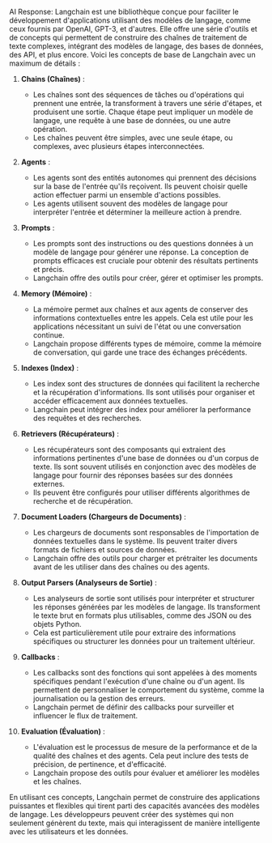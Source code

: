 AI Response: Langchain est une bibliothèque conçue pour faciliter le développement d'applications utilisant des modèles de langage, comme ceux fournis par OpenAI, GPT-3, et d'autres. Elle offre une série d'outils et de concepts qui permettent de construire des chaînes de traitement de texte complexes, intégrant des modèles de langage, des bases de données, des API, et plus encore. Voici les concepts de base de Langchain avec un maximum de détails :

1. **Chains (Chaînes)** :
   - Les chaînes sont des séquences de tâches ou d'opérations qui prennent une entrée, la transforment à travers une série d'étapes, et produisent une sortie. Chaque étape peut impliquer un modèle de langage, une requête à une base de données, ou une autre opération.
   - Les chaînes peuvent être simples, avec une seule étape, ou complexes, avec plusieurs étapes interconnectées.

2. **Agents** :
   - Les agents sont des entités autonomes qui prennent des décisions sur la base de l'entrée qu'ils reçoivent. Ils peuvent choisir quelle action effectuer parmi un ensemble d'actions possibles.
   - Les agents utilisent souvent des modèles de langage pour interpréter l'entrée et déterminer la meilleure action à prendre.

3. **Prompts** :
   - Les prompts sont des instructions ou des questions données à un modèle de langage pour générer une réponse. La conception de prompts efficaces est cruciale pour obtenir des résultats pertinents et précis.
   - Langchain offre des outils pour créer, gérer et optimiser les prompts.

4. **Memory (Mémoire)** :
   - La mémoire permet aux chaînes et aux agents de conserver des informations contextuelles entre les appels. Cela est utile pour les applications nécessitant un suivi de l'état ou une conversation continue.
   - Langchain propose différents types de mémoire, comme la mémoire de conversation, qui garde une trace des échanges précédents.

5. **Indexes (Index)** :
   - Les index sont des structures de données qui facilitent la recherche et la récupération d'informations. Ils sont utilisés pour organiser et accéder efficacement aux données textuelles.
   - Langchain peut intégrer des index pour améliorer la performance des requêtes et des recherches.

6. **Retrievers (Récupérateurs)** :
   - Les récupérateurs sont des composants qui extraient des informations pertinentes d'une base de données ou d'un corpus de texte. Ils sont souvent utilisés en conjonction avec des modèles de langage pour fournir des réponses basées sur des données externes.
   - Ils peuvent être configurés pour utiliser différents algorithmes de recherche et de récupération.

7. **Document Loaders (Chargeurs de Documents)** :
   - Les chargeurs de documents sont responsables de l'importation de données textuelles dans le système. Ils peuvent traiter divers formats de fichiers et sources de données.
   - Langchain offre des outils pour charger et prétraiter les documents avant de les utiliser dans des chaînes ou des agents.

8. **Output Parsers (Analyseurs de Sortie)** :
   - Les analyseurs de sortie sont utilisés pour interpréter et structurer les réponses générées par les modèles de langage. Ils transforment le texte brut en formats plus utilisables, comme des JSON ou des objets Python.
   - Cela est particulièrement utile pour extraire des informations spécifiques ou structurer les données pour un traitement ultérieur.

9. **Callbacks** :
   - Les callbacks sont des fonctions qui sont appelées à des moments spécifiques pendant l'exécution d'une chaîne ou d'un agent. Ils permettent de personnaliser le comportement du système, comme la journalisation ou la gestion des erreurs.
   - Langchain permet de définir des callbacks pour surveiller et influencer le flux de traitement.

10. **Evaluation (Évaluation)** :
    - L'évaluation est le processus de mesure de la performance et de la qualité des chaînes et des agents. Cela peut inclure des tests de précision, de pertinence, et d'efficacité.
    - Langchain propose des outils pour évaluer et améliorer les modèles et les chaînes.

En utilisant ces concepts, Langchain permet de construire des applications puissantes et flexibles qui tirent parti des capacités avancées des modèles de langage. Les développeurs peuvent créer des systèmes qui non seulement génèrent du texte, mais qui interagissent de manière intelligente avec les utilisateurs et les données.
